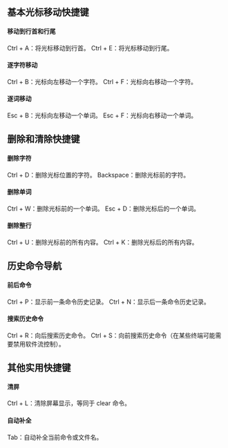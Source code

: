 ## 基本光标移动快捷键

#### 移动到行首和行尾
Ctrl + A：将光标移动到行首。
Ctrl + E：将光标移动到行尾。


#### 逐字符移动
Ctrl + B：光标向左移动一个字符。
Ctrl + F：光标向右移动一个字符。


#### 逐词移动
Esc + B：光标向左移动一个单词。
Esc + F：光标向右移动一个单词。

## 删除和清除快捷键
#### 删除字符
Ctrl + D：删除光标位置的字符。
Backspace：删除光标前的字符。


#### 删除单词
Ctrl + W：删除光标前的一个单词。
Esc + D：删除光标后的一个单词。


#### 删除整行
Ctrl + U：删除光标前的所有内容。
Ctrl + K：删除光标后的所有内容。

## 历史命令导航
#### 前后命令
Ctrl + P：显示前一条命令历史记录。
Ctrl + N：显示后一条命令历史记录。


#### 搜索历史命令
Ctrl + R：向后搜索历史命令。
Ctrl + S：向前搜索历史命令（在某些终端可能需要禁用软件流控制）。


## 其他实用快捷键
#### 清屏
Ctrl + L：清除屏幕显示，等同于 clear 命令。


#### 自动补全
Tab：自动补全当前命令或文件名。
